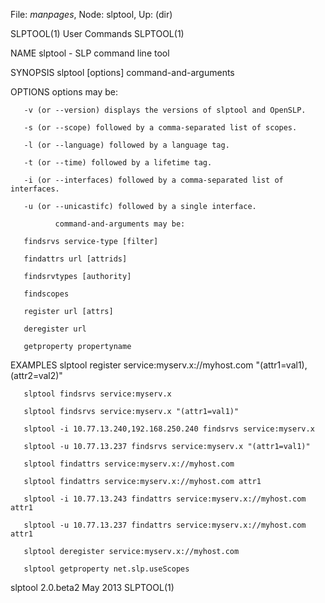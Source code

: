 File: *manpages*,  Node: slptool,  Up: (dir)

SLPTOOL(1)                       User Commands                      SLPTOOL(1)



NAME
       slptool - SLP command line tool

SYNOPSIS
       slptool [options] command-and-arguments

OPTIONS
              options may be:

       -v (or --version) displays the versions of slptool and OpenSLP.

       -s (or --scope) followed by a comma-separated list of scopes.

       -l (or --language) followed by a language tag.

       -t (or --time) followed by a lifetime tag.

       -i (or --interfaces) followed by a comma-separated list of interfaces.

       -u (or --unicastifc) followed by a single interface.

              command-and-arguments may be:

       findsrvs service-type [filter]

       findattrs url [attrids]

       findsrvtypes [authority]

       findscopes

       register url [attrs]

       deregister url

       getproperty propertyname

EXAMPLES
       slptool              register             service:myserv.x://myhost.com
              "(attr1=val1),(attr2=val2)"

       slptool findsrvs service:myserv.x

       slptool findsrvs service:myserv.x "(attr1=val1)"

       slptool -i 10.77.13.240,192.168.250.240 findsrvs service:myserv.x

       slptool -u 10.77.13.237 findsrvs service:myserv.x "(attr1=val1)"

       slptool findattrs service:myserv.x://myhost.com

       slptool findattrs service:myserv.x://myhost.com attr1

       slptool -i 10.77.13.243 findattrs service:myserv.x://myhost.com attr1

       slptool -u 10.77.13.237 findattrs service:myserv.x://myhost.com attr1

       slptool deregister service:myserv.x://myhost.com

       slptool getproperty net.slp.useScopes

slptool 2.0.beta2                  May 2013                         SLPTOOL(1)
